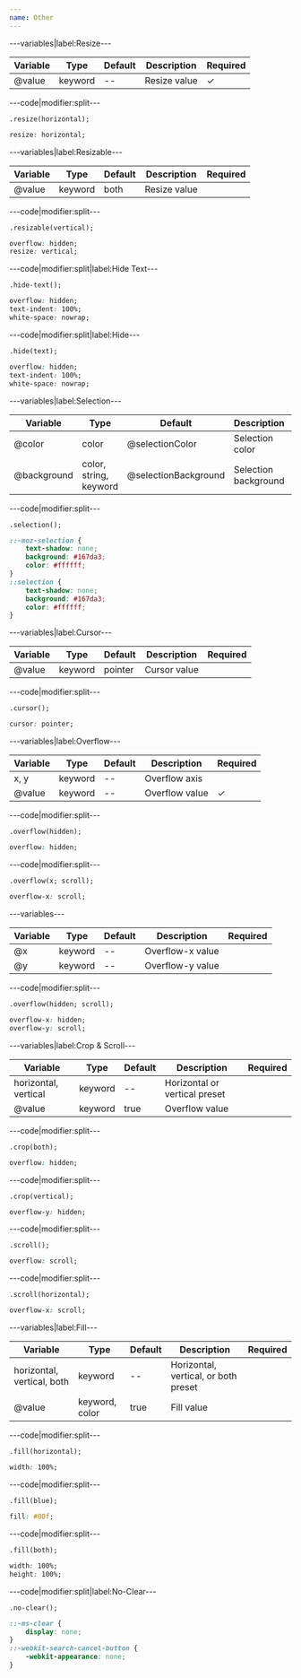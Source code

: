 ```yaml
---
name: Other
---
```


---variables|label:Resize---

| Variable | Type | Default | Description | Required |
| -- | -- | -- | -- | -- |
| @value | keyword | -- | Resize value | ✓ |

---code|modifier:split---

```less
.resize(horizontal);
```

```css
resize: horizontal;
```

---variables|label:Resizable---

| Variable | Type | Default | Description | Required |
| -- | -- | -- | -- | -- |
| @value | keyword | both | Resize value ||

---code|modifier:split---

```less
.resizable(vertical);
```

```css
overflow: hidden;
resize: vertical;
```

---code|modifier:split|label:Hide Text---

```less
.hide-text();
```

```css
overflow: hidden;
text-indent: 100%;
white-space: nowrap;
```

---code|modifier:split|label:Hide---

```less
.hide(text);
```

```css
overflow: hidden;
text-indent: 100%;
white-space: nowrap;
```

---variables|label:Selection---

| Variable | Type | Default | Description | Required |
| -- | -- | -- | -- | -- |
| @color | color | @selectionColor | Selection color ||
| @background | color, string, keyword | @selectionBackground | Selection background ||

---code|modifier:split---

```less
.selection();
```

```css
::-moz-selection {
	text-shadow: none;
	background: #167da3;
	color: #ffffff;
}
::selection {
	text-shadow: none;
	background: #167da3;
	color: #ffffff;
}
```

---variables|label:Cursor---

| Variable | Type | Default | Description | Required |
| -- | -- | -- | -- | -- |
| @value | keyword | pointer | Cursor value ||

---code|modifier:split---

```less
.cursor();
```

```css
cursor: pointer;
```

---variables|label:Overflow---

| Variable | Type | Default | Description | Required |
| -- | -- | -- | -- | -- |
| x, y | keyword | -- | Overflow axis ||
| @value | keyword | -- | Overflow value | ✓ |

---code|modifier:split---

```less
.overflow(hidden);
```

```css
overflow: hidden;
```

---code|modifier:split---

```less
.overflow(x; scroll);
```

```css
overflow-x: scroll;
```

---variables---

| Variable | Type | Default | Description | Required |
| -- | -- | -- | -- | -- |
| @x | keyword | -- | Overflow-x value ||
| @y | keyword | -- | Overflow-y value ||

---code|modifier:split---

```less
.overflow(hidden; scroll);
```

```css
overflow-x: hidden;
overflow-y: scroll;
```

---variables|label:Crop & Scroll---

| Variable | Type | Default | Description | Required |
| -- | -- | -- | -- | -- |
| horizontal, vertical | keyword | -- | Horizontal or vertical preset ||
| @value | keyword | true | Overflow value ||

---code|modifier:split---

```less
.crop(both);
```

```css
overflow: hidden;
```

---code|modifier:split---

```less
.crop(vertical);
```

```css
overflow-y: hidden;
```

---code|modifier:split---

```less
.scroll();
```

```css
overflow: scroll;
```

---code|modifier:split---

```less
.scroll(horizontal);
```

```css
overflow-x: scroll;
```

---variables|label:Fill---

| Variable | Type | Default | Description | Required |
| -- | -- | -- | -- | -- |
| horizontal, vertical, both | keyword | -- | Horizontal, vertical, or both preset ||
| @value | keyword, color | true | Fill value ||

---code|modifier:split---

```less
.fill(horizontal);
```

```css
width: 100%;
```

---code|modifier:split---

```less
.fill(blue);
```

```css
fill: #00f;
```

---code|modifier:split---

```less
.fill(both);
```

```css
width: 100%;
height: 100%;
```

---code|modifier:split|label:No-Clear---

```less
.no-clear();
```

```css
::-ms-clear {
	display: none;
}
::-webkit-search-cancel-button {
	-webkit-appearance: none;
}
```